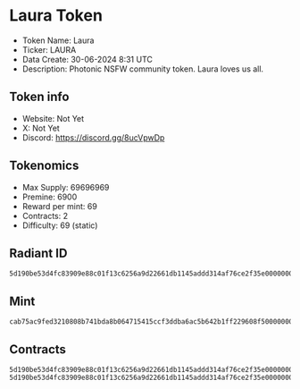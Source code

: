 # Laura Token

- Token Name: Laura
- Ticker: LAURA
- Data Create: 30-06-2024 8:31 UTC
- Description: Photonic NSFW community token. Laura loves us all.

## Token info
- Website: Not Yet
- X: Not Yet
- Discord: https://discord.gg/8ucVpwDp

## Tokenomics
- Max Supply: 69696969
- Premine: 6900
- Reward per mint: 69
- Contracts: 2
- Difficulty: 69 (static)  

## Radiant ID
```
5d190be53d4fc83909e88c01f13c6256a9d22661db1145addd314af76ce2f35e00000000
```

## Mint
```
cab75ac9fed3210808b741bda8b064715415ccf3ddba6ac5b642b1ff229608f500000000
```

## Contracts

```
5d190be53d4fc83909e88c01f13c6256a9d22661db1145addd314af76ce2f35e00000001
5d190be53d4fc83909e88c01f13c6256a9d22661db1145addd314af76ce2f35e00000002
```
